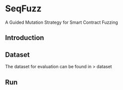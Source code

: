 # SeqFuzz
A Guided Mutation Strategy for Smart Contract Fuzzing

## Introduction

## Dataset
The dataset for evaluation can be found in > dataset

## Run
